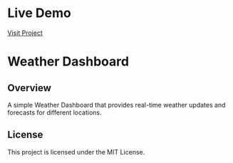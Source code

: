 # **Live Demo**
[Visit Project](https://weather-dashboard-red-alpha.vercel.app/)

# Weather Dashboard

## Overview
A simple Weather Dashboard that provides real-time weather updates and forecasts for different locations.

## License
This project is licensed under the MIT License.
